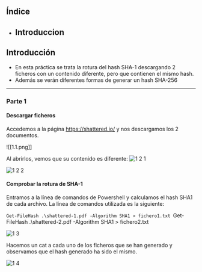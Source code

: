 ## Índice

- Introduccion
	- 


## Introducción

- En esta práctica se trata la rotura del hash SHA-1 descargando 2 ficheros con un contenido diferente, pero que contienen el mismo hash.
- Además se verán diferentes formas de generar un hash SHA-256

---
### Parte 1

#### Descargar ficheros

Accedemos a la página https://shattered.io/ y nos descargamos los 2 documentos.

![[1.1.png]]

Al abrirlos, vemos que su contenido es diferente:
![1 2 1](https://github.com/user-attachments/assets/50fbdeb3-8931-4dff-a9de-b24c726b8229)


![1 2 2](https://github.com/user-attachments/assets/59bd266e-4c32-4cc0-a5ef-e490dc637c81)



#### Comprobar la rotura de SHA-1

Entramos a la línea de comandos de Powershell y calculamos el hash SHA1 de cada archivo. 
La línea de comandos utilizada es la siguiente:

`Get-FileHash .\shattered-1.pdf -Algorithm SHA1 > fichero1.txt
`Get-FileHash .\shattered-2.pdf -Algorithm SHA1 > fichero2.txt

![1 3](https://github.com/user-attachments/assets/862b9d26-e5d6-46df-af2c-e870e0bb99fa)



Hacemos un cat a cada uno de los ficheros que se han generado y observamos que el hash generado ha sido el mismo.

![1 4](https://github.com/user-attachments/assets/ebb640b4-bc73-4d77-93e7-188fbdcb564f)
